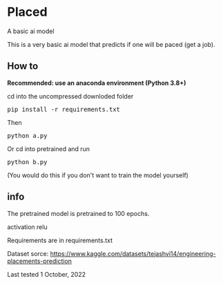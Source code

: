 # Placed

A basic ai model

This is a very basic ai model that predicts if one will be paced (get a job).

## How to

**Recommended: use an anaconda environment (Python 3.8+)**

cd into the uncompressed downloded folder

<pre>
pip install -r requirements.txt
</pre>

Then

<pre>
python a.py
</pre>

Or cd into pretrained and run

<pre>
python b.py
</pre>

(You would do this if you don't want to train the model yourself)

## info 

The pretrained model is pretrained to 100 epochs.

activation relu

Requirements are in requirements.txt

Dataset sorce: <https://www.kaggle.com/datasets/tejashvi14/engineering-placements-prediction>

Last tested 1 October, 2022

